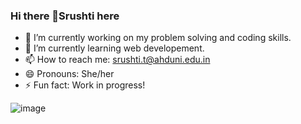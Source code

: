 ### Hi there 👋Srushti here


- 🔭 I’m currently working on my problem solving and coding skills.
- 🌱 I’m currently learning web developement.
- 📫 How to reach me: srushti.t@ahduni.edu.in
- 😄 Pronouns: She/her
- ⚡ Fun fact: Work in progress!

![image](https://user-images.githubusercontent.com/109024292/212973588-a71e2f80-d31b-48c2-b737-5bc116b43499.png)

